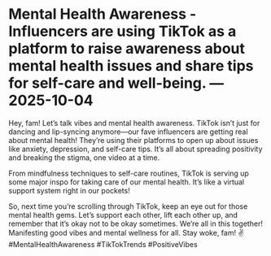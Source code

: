 # Mental Health Awareness - Influencers are using TikTok as a platform to raise awareness about mental health issues and share tips for self-care and well-being. — 2025-10-04

Hey, fam! Let’s talk vibes and mental health awareness. TikTok isn’t just for dancing and lip-syncing anymore—our fave influencers are getting real about mental health! They’re using their platforms to open up about issues like anxiety, depression, and self-care tips. It’s all about spreading positivity and breaking the stigma, one video at a time.

From mindfulness techniques to self-care routines, TikTok is serving up some major inspo for taking care of our mental health. It’s like a virtual support system right in our pockets!

So, next time you’re scrolling through TikTok, keep an eye out for those mental health gems. Let’s support each other, lift each other up, and remember that it’s okay not to be okay sometimes. We’re all in this together! Manifesting good vibes and mental wellness for all. Stay woke, fam! ✌️ #MentalHealthAwareness #TikTokTrends #PositiveVibes